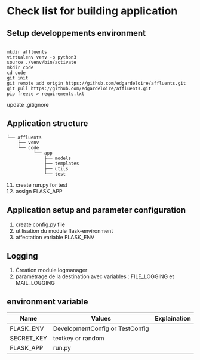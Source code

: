 # Check list for building application
## Setup developpements environment

```

mkdir affluents
virtualenv venv -p python3
source ./venv/bin/activate
mkdir code
cd code
git init
git remote add origin https://github.com/edgardeloire/affluents.git
git pull https://github.com/edgardeloire/affluents.git
pip freeze > requirements.txt

```
update .gitignore

## Application structure

```affluents
└── affluents
    ├── venv
    └── code
          └── app
              ├── models
              ├── templates
              ├── utils
              └── test
```

11. create run.py for test
12. assign FLASK_APP

## Application setup and parameter configuration
1. create config.py file
2. utilisation du module flask-environment
3. affectation variable FLASK_ENV

## Logging
1. Creation module logmanager
2. paramétrage de la destination avec  variables : FILE_LOGGING et MAIL_LOGGING


## environment variable
| Name                  |  Values                                 | Explaination          |
|-----------------------|-----------------------------------------|-----------------------|
|  FLASK_ENV            |   DevelopmentConfig  or TestConfig      |                       |
|  SECRET_KEY           |   textkey or random                     |                       |
|  FLASK_APP            |   run.py                                |                       |
